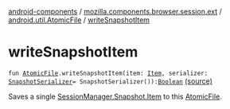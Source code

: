 [android-components](../../index.md) / [mozilla.components.browser.session.ext](../index.md) / [android.util.AtomicFile](index.md) / [writeSnapshotItem](./write-snapshot-item.md)

# writeSnapshotItem

`fun `[`AtomicFile`](https://developer.android.com/reference/android/util/AtomicFile.html)`.writeSnapshotItem(item: `[`Item`](../../mozilla.components.browser.session/-session-manager/-snapshot/-item/index.md)`, serializer: `[`SnapshotSerializer`](../../mozilla.components.browser.session.storage/-snapshot-serializer/index.md)` = SnapshotSerializer()): `[`Boolean`](https://kotlinlang.org/api/latest/jvm/stdlib/kotlin/-boolean/index.html) [(source)](https://github.com/mozilla-mobile/android-components/blob/master/components/browser/session/src/main/java/mozilla/components/browser/session/ext/AtomicFile.kt#L61)

Saves a single [SessionManager.Snapshot.Item](../../mozilla.components.browser.session/-session-manager/-snapshot/-item/index.md) to this [AtomicFile](https://developer.android.com/reference/android/util/AtomicFile.html).

